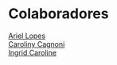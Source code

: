# Colaboradores

[Ariel Lopes](https://github.com/ArielLopes888)  
[Caroliny Cagnoni](https://github.com/cgcagnoni)  
[Ingrid Caroline](https://github.com/Caroline-githubb)
